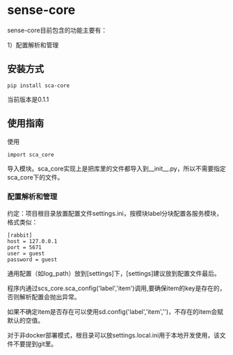 # sense-core

sense-core目前包含的功能主要有：

1）配置解析和管理

## 安装方式

    pip install sca-core
    
当前版本是0.1.1

## 使用指南

使用
    
    import sca_core 
   
导入模块。sca_core实现上是把库里的文件都导入到__init__.py，所以不需要指定sca_core下的文件。

### 配置解析和管理
约定：项目根目录放置配置文件settings.ini，按模块label分块配置各服务模块，格式类似：

    [rabbit]
    host = 127.0.0.1
    port = 5671
    user = guest
    password = guest
    

通用配置（如log_path）放到[settings]下，[settings]建议放到配置文件最后。

程序内通过scs_core.sca_config('label','item')调用,要确保item的key是存在的，否则解析配置会抛出异常。

如果不确定item是否存在可以使用sd.config('label','item','')，不存在的item会赋默认的空值。

对于非docker部署模式，根目录可以放settings.local.ini用于本地开发使用，该文件不要提到git里。
